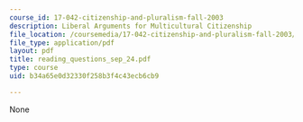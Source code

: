 ```yaml
---
course_id: 17-042-citizenship-and-pluralism-fall-2003
description: Liberal Arguments for Multicultural Citizenship
file_location: /coursemedia/17-042-citizenship-and-pluralism-fall-2003/b34a65e0d32330f258b3f4c43ecb6cb9_reading_questions_sep_24.pdf
file_type: application/pdf
layout: pdf
title: reading_questions_sep_24.pdf
type: course
uid: b34a65e0d32330f258b3f4c43ecb6cb9

---
```

None